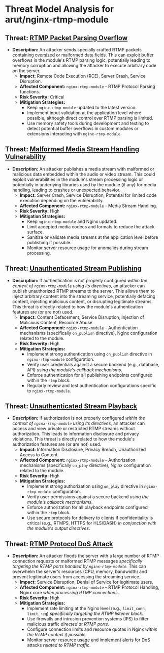 # Threat Model Analysis for arut/nginx-rtmp-module

## Threat: [RTMP Packet Parsing Overflow](./threats/rtmp_packet_parsing_overflow.md)

*   **Description:** An attacker sends specially crafted RTMP packets containing oversized or malformed data fields. This can exploit buffer overflows in the module's RTMP parsing logic, potentially leading to memory corruption and allowing the attacker to execute arbitrary code on the server.
    *   **Impact:** Remote Code Execution (RCE), Server Crash, Service Disruption.
    *   **Affected Component:** `nginx-rtmp-module` - RTMP Protocol Parsing functions.
    *   **Risk Severity:** Critical
    *   **Mitigation Strategies:**
        *   Keep `nginx-rtmp-module` updated to the latest version.
        *   Implement input validation at the application level where possible, although direct control over RTMP parsing is limited.
        *   Use memory safety tools during development and testing to detect potential buffer overflows in custom modules or extensions interacting with `nginx-rtmp-module`.

## Threat: [Malformed Media Stream Handling Vulnerability](./threats/malformed_media_stream_handling_vulnerability.md)

*   **Description:** An attacker publishes a media stream with malformed or malicious data embedded within the audio or video stream. This could exploit vulnerabilities in the module's stream processing logic or potentially in underlying libraries used by the module (if any) for media handling, leading to crashes or unexpected behavior.
    *   **Impact:** Server Crash, Service Disruption, Potential for limited code execution depending on the vulnerability.
    *   **Affected Component:** `nginx-rtmp-module` - Media Stream Handling.
    *   **Risk Severity:** High
    *   **Mitigation Strategies:**
        *   Keep `nginx-rtmp-module` and Nginx updated.
        *   Limit accepted media codecs and formats to reduce the attack surface.
        *   Sanitize or validate media streams at the application level before publishing if possible.
        *   Monitor server resource usage for anomalies during stream processing.

## Threat: [Unauthenticated Stream Publishing](./threats/unauthenticated_stream_publishing.md)

*   **Description:**  If authentication is not properly configured *within the context of `nginx-rtmp-module` using its directives*, an attacker can publish unauthorized RTMP streams to the server. This allows them to inject arbitrary content into the streaming service, potentially defacing content, injecting malicious content, or disrupting legitimate streams. This threat is directly related to how the module's authentication features are (or are not) used.
    *   **Impact:** Content Defacement, Service Disruption, Injection of Malicious Content, Resource Abuse.
    *   **Affected Component:** `nginx-rtmp-module` - Authentication mechanisms (specifically `on_publish` directive), Nginx configuration related to the module.
    *   **Risk Severity:** High
    *   **Mitigation Strategies:**
        *   Implement strong authentication using `on_publish` directive in `nginx-rtmp-module` configuration.
        *   Verify user credentials against a secure backend (e.g., database, API) *using the module's callback mechanisms*.
        *   Enforce authentication for all publishing endpoints configured within the `rtmp` block.
        *   Regularly review and test authentication configurations specific to `nginx-rtmp-module`.

## Threat: [Unauthenticated Stream Playback](./threats/unauthenticated_stream_playback.md)

*   **Description:** If authorization is not properly configured *within the context of `nginx-rtmp-module` using its directives*, an attacker can access and view private or restricted RTMP streams without authorization. This leads to information disclosure and privacy violations. This threat is directly related to how the module's authorization features are (or are not) used.
    *   **Impact:** Information Disclosure, Privacy Breach, Unauthorized Access to Content.
    *   **Affected Component:** `nginx-rtmp-module` - Authorization mechanisms (specifically `on_play` directive), Nginx configuration related to the module.
    *   **Risk Severity:** High
    *   **Mitigation Strategies:**
        *   Implement strong authorization using `on_play` directive in `nginx-rtmp-module` configuration.
        *   Verify user permissions against a secure backend *using the module's callback mechanisms*.
        *   Enforce authorization for all playback endpoints configured within the `rtmp` block.
        *   Use secure protocols for delivery to clients if confidentiality is critical (e.g., RTMPS, HTTPS for HLS/DASH) *in conjunction with the module's output directives*.

## Threat: [RTMP Protocol DoS Attack](./threats/rtmp_protocol_dos_attack.md)

*   **Description:** An attacker floods the server with a large number of RTMP connection requests or malformed RTMP messages *specifically targeting the RTMP ports handled by `nginx-rtmp-module`*. This can overwhelm the server's resources (CPU, memory, bandwidth) and prevent legitimate users from accessing the streaming service.
    *   **Impact:** Service Disruption, Denial of Service for legitimate users.
    *   **Affected Component:** `nginx-rtmp-module` - RTMP Protocol Handling, Nginx core *when processing RTMP connections*.
    *   **Risk Severity:** High
    *   **Mitigation Strategies:**
        *   Implement rate limiting at the Nginx level (e.g., `limit_conn`, `limit_req`) *specifically targeting the RTMP listener block*.
        *   Use firewalls and intrusion prevention systems (IPS) to filter malicious traffic *directed at RTMP ports*.
        *   Configure connection limits and resource quotas in Nginx *within the RTMP context if possible*.
        *   Monitor server resource usage and implement alerts for DoS attacks *related to RTMP traffic*.

